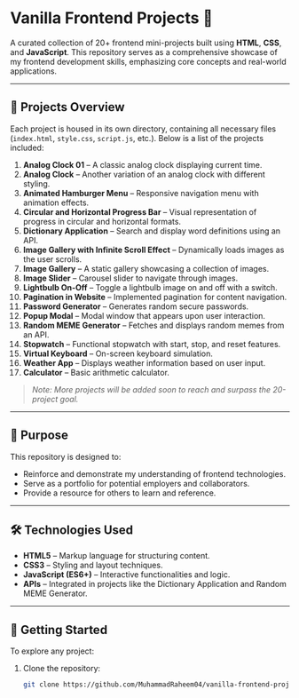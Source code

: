# Vanilla Frontend Projects 🚀

A curated collection of 20+ frontend mini-projects built using **HTML**, **CSS**, and **JavaScript**. This repository serves as a comprehensive showcase of my frontend development skills, emphasizing core concepts and real-world applications.

---

## 📁 Projects Overview

Each project is housed in its own directory, containing all necessary files (`index.html`, `style.css`, `script.js`, etc.). Below is a list of the projects included:

1. **Analog Clock 01** – A classic analog clock displaying current time.
2. **Analog Clock** – Another variation of an analog clock with different styling.
3. **Animated Hamburger Menu** – Responsive navigation menu with animation effects.
4. **Circular and Horizontal Progress Bar** – Visual representation of progress in circular and horizontal formats.
5. **Dictionary Application** – Search and display word definitions using an API.
6. **Image Gallery with Infinite Scroll Effect** – Dynamically loads images as the user scrolls.
7. **Image Gallery** – A static gallery showcasing a collection of images.
8. **Image Slider** – Carousel slider to navigate through images.
9. **Lightbulb On-Off** – Toggle a lightbulb image on and off with a switch.
10. **Pagination in Website** – Implemented pagination for content navigation.
11. **Password Generator** – Generates random secure passwords.
12. **Popup Modal** – Modal window that appears upon user interaction.
13. **Random MEME Generator** – Fetches and displays random memes from an API.
14. **Stopwatch** – Functional stopwatch with start, stop, and reset features.
15. **Virtual Keyboard** – On-screen keyboard simulation.
16. **Weather App** – Displays weather information based on user input.
17. **Calculator** – Basic arithmetic calculator.

> *Note: More projects will be added soon to reach and surpass the 20-project goal.*

---

## 🎯 Purpose

This repository is designed to:

- Reinforce and demonstrate my understanding of frontend technologies.
- Serve as a portfolio for potential employers and collaborators.
- Provide a resource for others to learn and reference.

---

## 🛠️ Technologies Used

- **HTML5** – Markup language for structuring content.
- **CSS3** – Styling and layout techniques.
- **JavaScript (ES6+)** – Interactive functionalities and logic.
- **APIs** – Integrated in projects like the Dictionary Application and Random MEME Generator.

---

## 🚀 Getting Started

To explore any project:

1. Clone the repository:
   ```bash
   git clone https://github.com/MuhammadRaheem04/vanilla-frontend-projects.git
